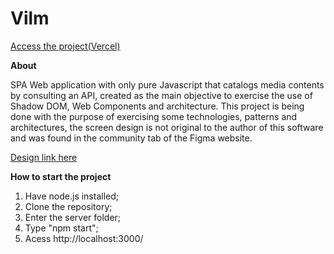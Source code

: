 # Vilm

[Access the project(Vercel)](https://vilm-ebon.vercel.app/)

**About**

SPA Web application with only pure Javascript that catalogs media contents by consulting an API, created as the main objective to exercise the use of Shadow DOM, Web Components and architecture.
This project is being done with the purpose of exercising some technologies, patterns and architectures, the screen design is not original to the author of this software and was found in the community tab of the Figma website.

[Design link here](https://www.figma.com/community/file/943040636909922983)

**How to start the project**

1. Have node.js installed;
2. Clone the repository;
3. Enter the server folder;
4. Type "npm start";
5. Acess http://localhost:3000/
